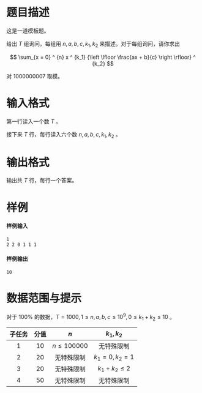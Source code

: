 
# 题目描述

这是一道模板题。

给出 $T$ 组询问，每组用 $n, a, b, c, k_1, k_2$ 来描述。对于每组询问，请你求出

$$
\sum_{x = 0} ^ {n} x ^ {k_1} {\left \lfloor \frac{ax + b}{c} \right \rfloor} ^ {k_2}
$$

对 $1000000007$ 取模。

# 输入格式

第一行读入一个数 $T$ 。

接下来 $T$ 行，每行读入六个数 $n, a, b, c, k_1, k_2$ 。

# 输出格式

输出共 $T$ 行，每行一个答案。

# 样例

#### 样例输入

```plain
1
2 2 0 1 1 1
```

#### 样例输出

```plain
10
```

# 数据范围与提示

对于 $100 \%$ 的数据，$T = 1000, 1 \le n, a, b, c \le {10} ^ 9, 0 \le k_1 + k_2 \le 10$ 。

| 子任务 | 分值 | $n$ | $k_1, k_2$ |
|:-:|:-:|:-:|:-:|
| $1$ | $10$ | $n \le 100000$ | 无特殊限制 |
| $2$ | $20$ <!-- Don't merge --> | 无特殊限制 | $k_1 = 0, k_2 = 1$ |
| $3$ | $20$ | 无特殊限制 | $k_1 + k_2 \le 2$ |
| $4$ | $50$ | 无特殊限制 | 无特殊限制 |
			